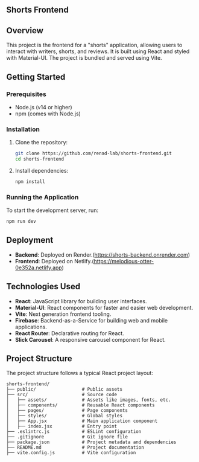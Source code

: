 ## Shorts Frontend

## Overview

This project is the frontend for a "shorts" application, allowing users to interact with writers, shorts, and reviews. It is built using React and styled with Material-UI. The project is bundled and served using Vite.

## Getting Started

### Prerequisites

- Node.js (v14 or higher)
- npm (comes with Node.js)

### Installation

1. Clone the repository:

   ```sh
   git clone https://github.com/renad-lab/shorts-frontend.git
   cd shorts-frontend
   ```

2. Install dependencies:

   ```sh
   npm install
   ```

### Running the Application

To start the development server, run:

```sh
npm run dev
```

## Deployment

- **Backend**: Deployed on Render.(https://shorts-backend.onrender.com)
- **Frontend**: Deployed on Netlify.(https://melodious-otter-0e352a.netlify.app)

## Technologies Used

- **React**: JavaScript library for building user interfaces.
- **Material-UI**: React components for faster and easier web development.
- **Vite**: Next generation frontend tooling.
- **Firebase**: Backend-as-a-Service for building web and mobile applications.
- **React Router**: Declarative routing for React.
- **Slick Carousel**: A responsive carousel component for React.

## Project Structure

The project structure follows a typical React project layout:

```
shorts-frontend/
├── public/                 # Public assets
├── src/                    # Source code
│   ├── assets/             # Assets like images, fonts, etc.
│   ├── components/         # Reusable React components
│   ├── pages/              # Page components
│   ├── styles/             # Global styles
│   ├── App.jsx             # Main application component
│   ├── index.jsx           # Entry point
├── .eslintrc.js            # ESLint configuration
├── .gitignore              # Git ignore file
├── package.json            # Project metadata and dependencies
├── README.md               # Project documentation
├── vite.config.js          # Vite configuration
```
